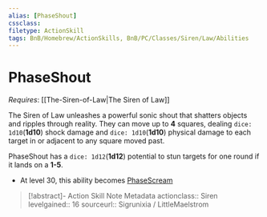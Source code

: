 ```yaml
---
alias: [PhaseShout]
cssclass: 
filetype: ActionSkill
tags: BnB/Homebrew/ActionSkills, BnB/PC/Classes/Siren/Law/Abilities
---
```

# PhaseShout
_Requires_: [[The-Siren-of-Law|The Siren of Law]]

The Siren of Law unleashes a powerful sonic shout that shatters objects and ripples through reality. They can move up to __4__ squares, dealing `dice: 1d10`(__1d10__) shock damage and `dice: 1d10`(__1d10__) physical damage to each target in or adjacent to any square moved past.

PhaseShout has a `dice: 1d12`(__1d12__) potential to stun targets for one round if it lands on a __1-5__.

- At level 30, this ability becomes [PhaseScream](PhaseScream.md)

>[!abstract]- Action Skill Note Metadata
> actionclass:: Siren
> levelgained:: 16
> sourceurl:: Sigrunixia / LittleMaelstrom
